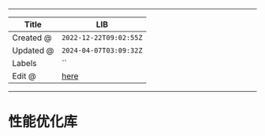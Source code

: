-----

| Title     | LIB                                               |
| --------- | ------------------------------------------------- |
| Created @ | `2022-12-22T09:02:55Z`                            |
| Updated @ | `2024-04-07T03:09:32Z`                            |
| Labels    | \`\`                                              |
| Edit @    | [here](https://github.com/junxnone/opt/issues/44) |

-----

# 性能优化库

